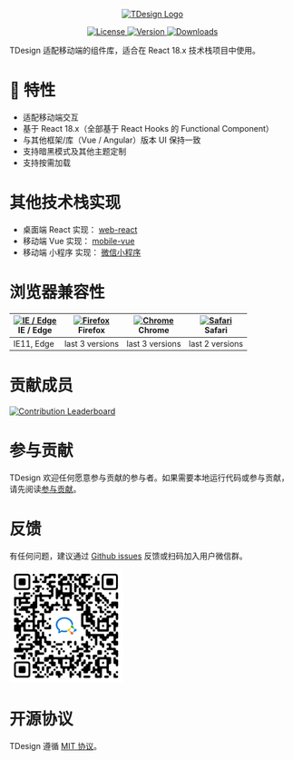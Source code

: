 <p align="center">
  <a href="https://tdesign.tencent.com/" target="_blank">
    <img alt="TDesign Logo" width="200" src="https://tdesign.gtimg.com/site/TDesign.png" />
  </a>
</p>

<p align="center">
   <a href="https://www.npmjs.com/package/tdesign-mobile-react">
    <img src="https://img.shields.io/npm/l/tdesign-mobile-react.svg?sanitize=true" alt="License" />
  </a>
  <a href="https://www.npmjs.com/package/tdesign-mobile-react">
    <img src="https://img.shields.io/npm/v/tdesign-mobile-react.svg?sanitize=true" alt="Version">
  </a>
  <a href="https://www.npmjs.com/package/tdesign-mobile-react">
    <img src="https://img.shields.io/npm/dt/tdesign-mobile-react.svg?sanitize=true" alt="Downloads" />
  </a>
</p>

TDesign 适配移动端的组件库，适合在 React 18.x 技术栈项目中使用。

# 🎉 特性

- 适配移动端交互
- 基于 React 18.x（全部基于 React Hooks 的 Functional Component）
- 与其他框架/库（Vue / Angular）版本 UI 保持一致
- 支持暗黑模式及其他主题定制
- 支持按需加载

# 其他技术栈实现

- 桌面端 React 实现： [web-react](https://github.com/Tencent/tdesign-react)
- 移动端 Vue 实现： [mobile-vue](https://github.com/Tencent/tdesign-mobile-vue)
- 移动端 小程序 实现： [微信小程序](https://github.com/Tencent/tdesign-miniprogram)


# 浏览器兼容性

| [<img src="https://raw.githubusercontent.com/alrra/browser-logos/master/src/edge/edge_48x48.png" alt="IE / Edge" width="24px" height="24px" />](http://godban.github.io/browsers-support-badges/)<br/>IE / Edge | [<img src="https://raw.githubusercontent.com/alrra/browser-logos/master/src/firefox/firefox_48x48.png" alt="Firefox" width="24px" height="24px" />](http://godban.github.io/browsers-support-badges/)<br/>Firefox | [<img src="https://raw.githubusercontent.com/alrra/browser-logos/master/src/chrome/chrome_48x48.png" alt="Chrome" width="24px" height="24px" />](http://godban.github.io/browsers-support-badges/)<br/>Chrome | [<img src="https://raw.githubusercontent.com/alrra/browser-logos/master/src/safari/safari_48x48.png" alt="Safari" width="24px" height="24px" />](http://godban.github.io/browsers-support-badges/)<br/>Safari |
| -- | -- | -- | -- |
| IE11, Edge | last 3 versions | last 3 versions | last 2 versions |

# 贡献成员

<a href="https://openomy.app/github/tencent/tdesign-mobile-react" target="_blank">
  <img src="https://openomy.app/svg?repo=tencent/tdesign-mobile-react&chart=bubble&latestMonth=12" alt="Contribution Leaderboard" />
</a>

# 参与贡献

TDesign 欢迎任何愿意参与贡献的参与者。如果需要本地运行代码或参与贡献，请先阅读[参与贡献](https://github.com/Tencent/tdesign-mobile-react/blob/develop/CONTRIBUTING.md)。

# 反馈

有任何问题，建议通过 [Github issues](https://github.com/Tencent/tdesign-mobile-react/issues) 反馈或扫码加入用户微信群。

<img src="https://raw.githubusercontent.com/Tencent/tdesign/main/packages/site-components/src/images/groups/react-group.png" width="200" />

# 开源协议

TDesign 遵循 [MIT 协议](https://github.com/Tencent/tdesign-mobile-react/LICENSE)。
